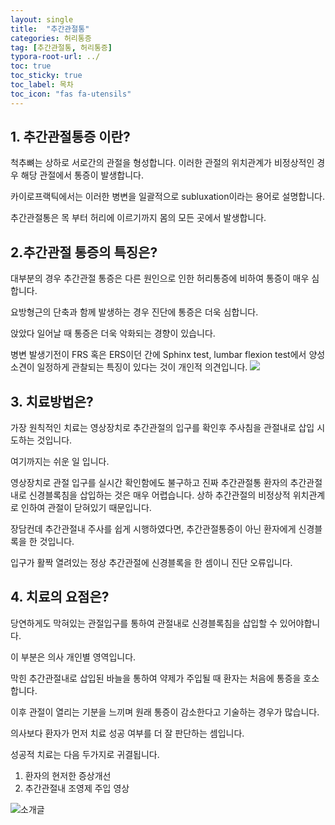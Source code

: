 ```yaml
---
layout: single
title:  "추간관절통"
categories: 허리통증
tag: [추간관절통, 허리통증]
typora-root-url: ../
toc: true
toc_sticky: true
toc_label: 목차
toc_icon: "fas fa-utensils"
---
```


## 1. 추간관절통증 이란?

척추뼈는 상하로 서로간의 관절을 형성합니다. 이러한 관절의 위치관계가 비정상적인 경우 해당 관절에서 통증이 발생합니다. 

카이로프랙틱에서는 이러한 병변을 일괄적으로  subluxation이라는 용어로 설명합니다. 

추간관절통은 목 부터 허리에 이르기까지 몸의 모든 곳에서 발생합니다. 



## 2.추간관절 통증의 특징은? 
대부분의 경우 추간관절 통증은 다른 원인으로 인한 허리통증에 비하여 통증이 매우 심합니다. 

요방형근의 단축과 함께 발생하는 경우 진단에 통증은 더욱 심합니다. 

앉았다 일어날 때 통증은 더욱 악화되는 경향이 있습니다. 

병변 발생기전이 FRS 혹은 ERS이던 간에 Sphinx test, lumbar flexion test에서 양성소견이 일정하게 관찰되는 특징이 있다는 것이 개인적 의견입니다. ![](/../../블로그사진자료/IMWEB_PNGtree/DSC02653.JPG)



## 3. 치료방법은?

가장 원칙적인 치료는 영상장치로 추간관절의 입구를 확인후 주사침을 관절내로 삽입 시도하는 것입니다.  

여기까지는 쉬운 일 입니다. 

영상장치로 관절 입구를 실시간 확인함에도 불구하고 진짜 추간관절통 환자의 추간관절내로 신경블록침을 삽입하는 것은 매우 어렵습니다. 상하 추간관절의 비정상적 위치관계로 인하여  관절이 닫혀있기 때문입니다. 

장담컨데 추간관절내 주사를 쉽게 시행하였다면, 추간관절통증이 아닌 환자에게 신경블록을 한 것입니다. 

입구가 활짝 열려있는 정상 추간관절에 신경블록을 한 셈이니 진단 오류입니다. 



## 4. 치료의 요점은?

당연하게도 막혀있는 관절입구를 통하여 관절내로 신경블록침을 삽입할 수 있어야합니다. 

이 부분은 의사 개인별 영역입니다. 

막힌 추간관절내로 삽입된 바늘을 통하여 약제가 주입될 때 환자는 처음에 통증을 호소합니다. 

이후 관절이 열리는 기분을 느끼며 원래 통증이 감소한다고 기술하는 경우가 많습니다. 

의사보다 환자가 먼저 치료 성공 여부를 더 잘 판단하는 셈입니다. 

성공적 치료는 다음 두가지로 귀결됩니다. 

1. 환자의 현저한 증상개선  
2. 추간관절내 조영제 주입 영상



![소개글](/images/2025-04-05-first-posting/소개글.png)

